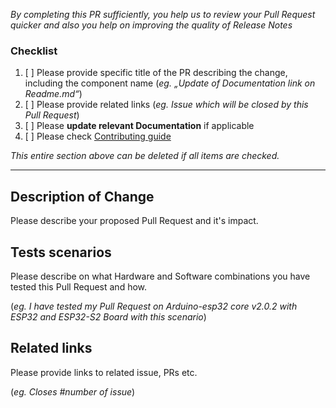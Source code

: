 *By completing this PR sufficiently, you help us to review your Pull Request quicker and also you help on improving the quality of Release Notes*

### Checklist
1. [ ] Please provide specific title of the PR describing the change, including the component name (*eg. „Update of Documentation link on Readme.md“*)
2. [ ] Please provide related links (*eg. Issue which will be closed by this Pull Request*)
3. [ ] Please **update relevant Documentation** if applicable
4. [ ] Please check [Contributing guide](https://docs.espressif.com/projects/arduino-esp32/en/latest/contributing.html)

*This entire section above can be deleted if all items are checked.*

-----------
## Description of Change
Please describe your proposed Pull Request and it's impact.

## Tests scenarios
Please describe on what Hardware and Software combinations you have tested this Pull Request and how.

(*eg. I have tested my Pull Request on Arduino-esp32 core v2.0.2 with ESP32 and ESP32-S2 Board with this scenario*)

## Related links
Please provide links to related issue, PRs etc.

(*eg. Closes #number of issue*)
